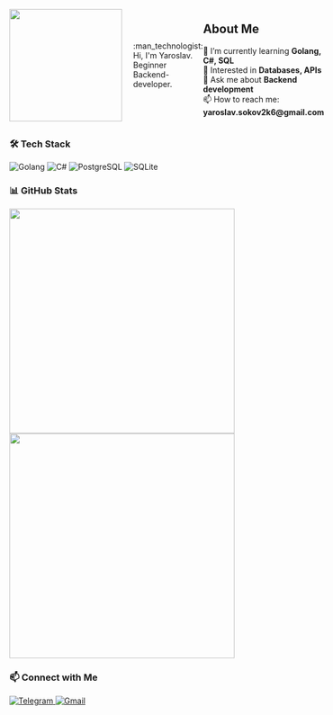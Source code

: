 <div style="display: flex; align-items: center;">
  <div style="margin-right: 20px;">
    <img src="https://media.giphy.com/media/ko7twHhomhk8E/giphy.gif?cid=ecf05e47q1livazrv2xifjzzi7h1m1k424gbpyw4fvjuowt4&ep=v1_gifs_related&rid=giphy.gif&ct=g" width="200"/>
  </div>
  <div>
    <p>:man_technologist: Hi, I'm Yaroslav. Beginner Backend-developer.</p>
  </div>
  <div>
      <h2>About Me</h2>
      <p>
        🔭 I’m currently learning <strong>Golang, C#, SQL</strong><br>
        🌱 Interested in <strong>Databases, APIs</strong><br>
        💬 Ask me about <strong>Backend development</strong><br>
        📫 How to reach me: <strong>yaroslav.sokov2k6@gmail.com</strong>
      </p>
    </div>
</div>


### 🛠️ Tech Stack  
<p>
  <img src="https://img.shields.io/badge/Go-00ADD8?style=for-the-badge&logo=go&logoColor=white" alt="Golang"/>
  <img src="https://img.shields.io/badge/C%23-239120?style=for-the-badge&logo=c-sharp&logoColor=white" alt="C#"/>
  <img src="https://img.shields.io/badge/PostgreSQL-316192?style=for-the-badge&logo=postgresql&logoColor=white" alt="PostgreSQL"/>
  <img src="https://img.shields.io/badge/SQLite-07405E?style=for-the-badge&logo=sqlite&logoColor=white" alt="SQLite"/>
</p>

### 📊 GitHub Stats  
<p>
  <img src="https://github-readme-stats.vercel.app/api?username=fgrgzz1&show_icons=true&theme=dark" width="400"/>
  <img src="https://github-readme-stats.vercel.app/api/top-langs/?username=fgrgzz1&layout=compact&theme=dark" width="400"/>
</p>

### 📫 Connect with Me  
<p>
  <a href="https://t.me/fgrqzz1" target="_blank">
    <img src="https://img.shields.io/badge/Telegram-2CA5E0?style=for-the-badge&logo=telegram&logoColor=white" alt="Telegram"/>
  </a>
  <a href="mailto:yaroslav.sokov2k6@gmail.com">
    <img src="https://img.shields.io/badge/Gmail-D14836?style=for-the-badge&logo=gmail&logoColor=white" alt="Gmail"/>
  </a>
</p>
